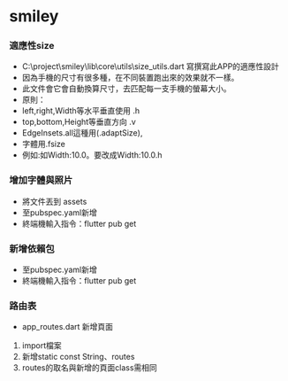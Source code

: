 
# smiley
### 適應性size
- C:\project\smiley\lib\core\utils\size_utils.dart 寫撰寫此APP的適應性設計
-  因為手機的尺寸有很多種，在不同裝置跑出來的效果就不一樣。
- 此文件會它會自動換算尺寸，去匹配每一支手機的螢幕大小。
- 原則：
- left,right,Width等水平垂直使用 .h
- top,bottom,Height等垂直方向 .v
- EdgeInsets.all這種用(.adaptSize),
- 字體用.fsize
- 例如:如Width:10.0。要改成Width:10.0.h
### 增加字體與照片
- 將文件丟到 assets
- 至pubspec.yaml新增
- 終端機輸入指令：flutter pub get
### 新增依賴包
- 至pubspec.yaml新增
- 終端機輸入指令：flutter pub get
### 路由表
- app_routes.dart 新增頁面
1. import檔案
2. 新增static const String、routes
3. routes的取名與新增的頁面class需相同